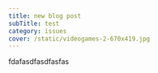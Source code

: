 ```yaml
---
title: new blog post
subTitle: test
category: issues
cover: /static/videogames-2-670x419.jpg
---
```

fdafasdfasdfasfas
